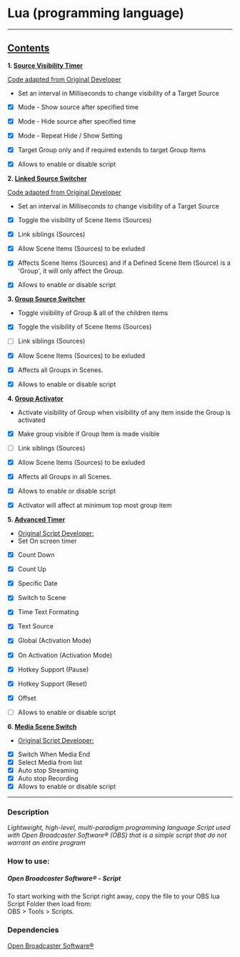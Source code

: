 [//]: # "https://pandao.github.io/editor.md/en.html" 

# Lua (programming language)
-------

## [Contents](https://github.com/midnight-studios/obs-lua/)


 **1. [Source Visibility Timer](https://github.com/midnight-studios/obs-lua/source-visibility-timer.lua)**

[Code adapted from Original Developer](https://github.com/cg2121/obs-visibility-timer)

* Set an interval in Milliseconds to change visibility of a Target Source
 - [x] Mode - Show source after specified time
 - [x] Mode - Hide source after specified time 
 - [x] Mode - Repeat Hide / Show Setting
 - [x] Target Group only and if required extends to target Group Items
 - [x] Allows to enable or disable script


 **2. [Linked Source Switcher](https://github.com/midnight-studios/obs-lua/blob/main/linked-source-switcher.lua)**
 
[Code adapted from Original Developer](https://github.com/exeldro/obs-source-switcher)

* Set an interval in Milliseconds to change visibility of a Target Source
 - [x] Toggle the visibility of Scene Items (Sources)
 - [x] Link siblings (Sources)
 - [x] Allow Scene Items (Sources) to be exluded
 - [x] Affects Scene Items (Sources) and if a Defined Scene Item (Source) is a 'Group', it will only affect the Group.
 - [x] Allows to enable or disable script


 **3. [Group Source Switcher](https://github.com/midnight-studios/obs-lua/blob/main/group-source-visibility-switcher.lua)**

* Toggle visibility of Group & all of the children items
 - [x] Toggle the visibility of Scene Items (Sources)
 - [ ] Link siblings (Sources)
 - [x] Allow Scene Items (Sources) to be exluded
 - [x] Affects all Groups in Scenes.
 - [x] Allows to enable or disable script


 **4. [Group Activator](https://github.com/midnight-studios/obs-lua/blob/main/group-activator.lua)**

* Activate visibility of Group when visibility of any item inside the Group is activated
 - [x] Make group visible if Group Item is made visible
 - [ ] Link siblings (Sources)
 - [x] Allow Scene Items (Sources) to be exluded
 - [x] Affects all Groups in all Scenes.
 - [x] Allows to enable or disable script
 - [x] Activator will affect at minimum top most group item


 **5. [Advanced Timer](https://github.com/midnight-studios/obs-lua/blob/main/advanced-timer.lua)**

* [Original Script Developer:](https://github.com/cg2121)
* Set On screen timer
 - [x] Count Down
 - [x] Count Up
 - [x] Specific Date
 - [x] Switch to Scene
 - [x] Time Text Formating
 - [x] Text Source
 - [x] Global (Activation Mode)
 - [x] On Activation (Activation Mode)
 - [x] Hotkey Support (Pause)
 - [x] Hotkey Support (Reset)
 - [x] Offset
 - [ ] Allows to enable or disable script


 **6. [Media Scene Switch](https://github.com/midnight-studios/obs-lua/blob/main/media-switch-scene.lua)**

* [Original Script Developer:](https://github.com/exeldro)
 - [x] Switch When Media End
 - [x] Select Media from list
 - [x] Auto stop Streaming
 - [x] Auto stop Recording
 - [x] Allows to enable or disable script
***


### Description

_Lightweight, high-level, multi-paradigm programming language Script used with Open Broadcaster Software®️ (OBS) that is a simple script that do not warrant an entire program_

### How to use:

##### Open Broadcaster Software®️ - Script

To start working with the Script right away, copy the file to your OBS lua Script Folder then load from:
<br /> OBS > Tools > Scripts.

### Dependencies

[Open Broadcaster Software®️](https://obsproject.com/download/)

